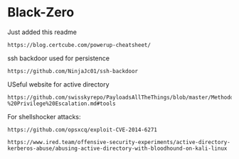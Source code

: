 # Black-Zero

Just added this readme

```
https://blog.certcube.com/powerup-cheatsheet/
```
ssh backdoor used for persistence
```
https://github.com/NinjaJc01/ssh-backdoor
```
USeful website for active directory
```
https://github.com/swisskyrepo/PayloadsAllTheThings/blob/master/Methodology%20and%20Resources/Windows%20-%20Privilege%20Escalation.md#tools
```
For shellshocker attacks:

```
https://github.com/opsxcq/exploit-CVE-2014-6271
```

```
https://www.ired.team/offensive-security-experiments/active-directory-kerberos-abuse/abusing-active-directory-with-bloodhound-on-kali-linux
```
